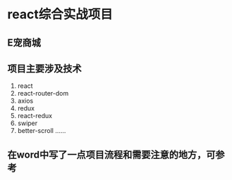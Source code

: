 # react综合实战项目
## E宠商城
<!-- ## 项目简介
  本项目是模仿线上的电商项目E宠商城进行开发的。所有的比例均是按照其官网的比例设置的 -->
## 项目主要涉及技术
  1. react
  2. react-router-dom
  3. axios
  4. redux
  5. react-redux
  6. swiper
  7. better-scroll
  ......
## 在word中写了一点项目流程和需要注意的地方，可参考